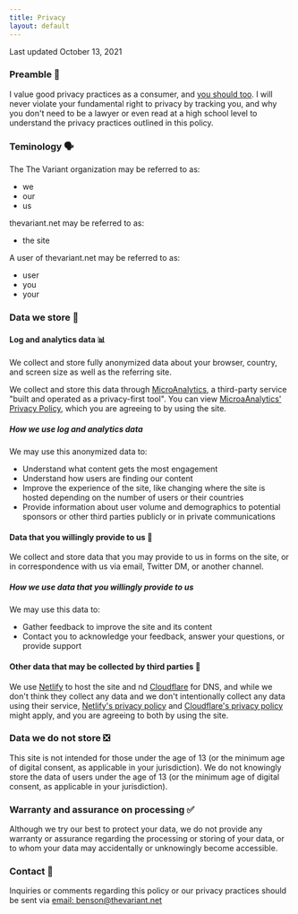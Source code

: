 ```yaml
---
title: Privacy
layout: default
---
```


Last updated October 13, 2021

### Preamble 👋

I value good privacy practices as a consumer, and [you should too](https://security.berkeley.edu/news/why-should-we-care-about-online-privacy). I will never violate your fundamental right to privacy by tracking you, and why you don't need to be a lawyer or even read at a high school level to understand the privacy practices outlined in this policy.

### Teminology 🗣️

The The Variant organization may be referred to as:

- we
- our
- us

thevariant.net may be referred to as:

- the site

A user of thevariant.net may be referred to as:

- user
- you
- your

### Data we store 🥡

#### Log and analytics data 📊

We collect and store fully anonymized data about your browser, country, and screen size as well as the referring site.

We collect and store this data through [MicroAnalytics](https://microanalytics.io), a third-party service "built and operated as a privacy-first tool". You can view [MicroaAnalytics' Privacy Policy](https://microanalytics.io/page/privacy), which you are agreeing to by using the site.

##### How we use log and analytics data

We may use this anonymized data to:

- Understand what content gets the most engagement
- Understand how users are finding our content
- Improve the experience of the site, like changing where the site is hosted depending on the number of users or their countries
- Provide information about user volume and demographics to potential sponsors or other third parties publicly or in private communications

#### Data that you willingly provide to us 🤝

We collect and store data that you may provide to us in forms on the site, or in correspondence with us via email, Twitter DM, or another channel.

##### How we use data that you willingly provide to us

We may use this data to:

- Gather feedback to improve the site and its content
- Contact you to acknowledge your feedback, answer your questions, or provide support

#### Other data that may be collected by third parties 👥

We use [Netlify](https://netlify.com) to host the site and nd [Cloudflare](https://cloudflare.com) for DNS, and while we don't think they collect any data and we don't intentionally collect any data using their service, [Netlify's privacy policy](https://netlify.com/privacy) and [Cloudflare's privacy policy](https://www.cloudflare.com/privacypolicy/) might apply, and you are agreeing to both by using the site.

### Data we do not store ❎

This site is not intended for those under the age of 13 (or the minimum age of digital consent, as applicable in your jurisdiction). We do not knowingly store the data of users under the age of 13 (or the minimum age of digital consent, as applicable in your jurisdiction).

### Warranty and assurance on processing ✅

Although we try our best to protect your data, we do not provide any warranty or assurance regarding the processing or storing of your data, or to whom your data may accidentally or unknowingly become accessible.

### Contact 📩

Inquiries or comments regarding this policy or our privacy practices should be sent via [email: benson@thevariant.net](mailto:benson@thevariant.net?subject=Privacy%20Practices)
